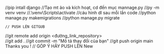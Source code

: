 //pip intall django
//Tạo mt ảo và kích hoạt, cd đến mục mannage.py
//py -m venv venv
//.\venv\Scripts\activate
//cáu hinh dl sau mỗi lần code 
//python manage.py makemigrations
//python manage.py migrate
  
    
    
    
    
    
    // PUSH LÊN GITGUB 
//git remote add origin <đường_link_repository>  
//git add .
//git commit -m "Mô tả thay đổi của bạn"
//git push origin main
    Thanks you !
// GÓP Ý HÃY PUSH LÊN New
